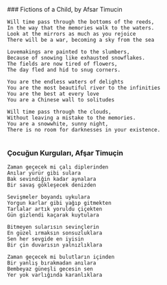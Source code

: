 <style> #content { width: inherit !important; } </style>
<div style="float:left">
### Fictions of a Child, by Afsar Timucin

```
Will time pass through the bottoms of the reeds,
In the way that the memories walk to the waters.
Look at the mirrors as much as you rejoice
There will be a war, becoming a sky from the sea

Lovemakings are painted to the slumbers,
Because of snowing like exhausted snowflakes.
The fields are now tired of flowers,
The day fled and hid to snug corners.

You are the endless waters of delights
You are the most beautiful river to the infinities
You are the best at every love
You are a Chinese wall to solitudes

Will time pass through the clouds,
Without leaving a mistake to the memories.
You are a snowwhite, sunny night,
There is no room for darknesses in your existence.
```

</div><div style="float: left">

### Çocuğun Kurguları, Afşar Timuçin

```
Zaman geçecek mi çalı diplerinden
Anılar yürür gibi sulara
Bak sevindiğin kadar aynalara
Bir savaş gökleşecek denizden

Sevişmeler boyandı uykulara
Yorgun karlar gibi yağıp gitmekten
Tarlalar artık yoruldu çiçekten
Gün gizlendi kaçarak kuytulara

Bitmeyen sularısın sevinçlerin
En güzel ırmaksın sonsuzluklara
Sen her sevgide en iyisin
Bir çin duvarısın yalnızlıklara

Zaman geçecek mi bulutların içinden
Bir yanlış bırakmadan anılara
Bembeyaz güneşli gecesin sen
Yer yok varlığında karanlıklara
```
</div>

